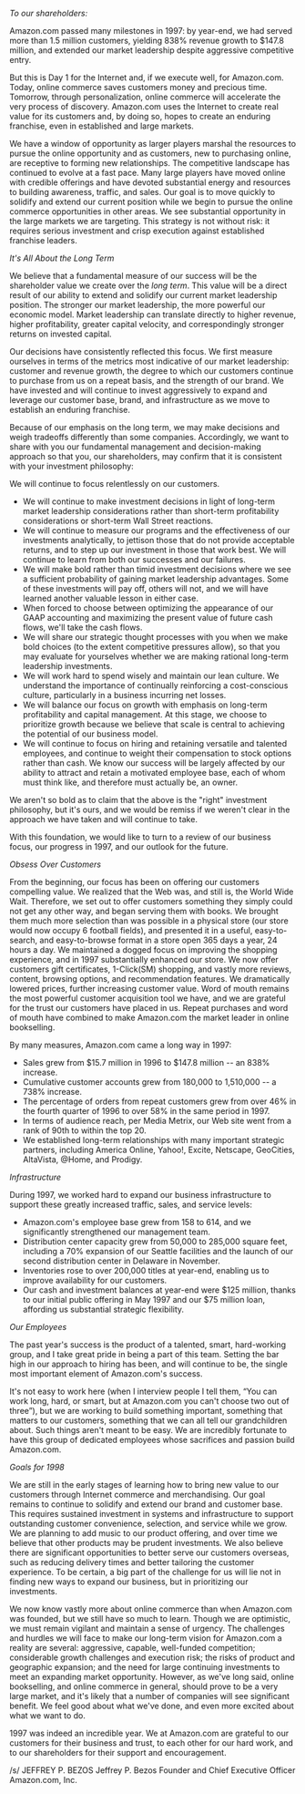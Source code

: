 _To our shareholders:_

Amazon.com passed many milestones in 1997: by year-end, we had served more
than 1.5 million customers, yielding 838% revenue growth to $147.8 million, and
extended our market leadership despite aggressive competitive entry.

But this is Day 1 for the Internet and, if we execute well, for Amazon.com. Today,
online commerce saves customers money and precious time. Tomorrow, through
personalization, online commerce will accelerate the very process of discovery.
Amazon.com uses the Internet to create real value for its customers and, by doing so,
hopes to create an enduring franchise, even in established and large markets.

We have a window of opportunity as larger players marshal the resources to pursue
the online opportunity and as customers, new to purchasing online, are receptive to
forming new relationships. The competitive landscape has continued to evolve at a fast
pace. Many large players have moved online with credible offerings and have devoted
substantial energy and resources to building awareness, traffic, and sales. Our goal is to
move quickly to solidify and extend our current position while we begin to pursue the
online commerce opportunities in other areas. We see substantial opportunity in the large
markets we are targeting. This strategy is not without risk: it requires serious investment
and crisp execution against established franchise leaders.

_It's All About the Long Term_

We believe that a fundamental measure of our success will be the shareholder value
we create over the _long term_. This value will be a direct result of our ability to extend and
solidify our current market leadership position. The stronger our market leadership, the
more powerful our economic model. Market leadership can translate directly to higher
revenue, higher profitability, greater capital velocity, and correspondingly stronger
returns on invested capital.

Our decisions have consistently reflected this focus. We first measure ourselves in
terms of the metrics most indicative of our market leadership: customer and revenue
growth, the degree to which our customers continue to purchase from us on a repeat
basis, and the strength of our brand. We have invested and will continue to invest
aggressively to expand and leverage our customer base, brand, and infrastructure as we
move to establish an enduring franchise.

Because of our emphasis on the long term, we may make decisions and weigh
tradeoffs differently than some companies. Accordingly, we want to share with you our
fundamental management and decision-making approach so that you, our shareholders,
may confirm that it is consistent with your investment philosophy:

We will continue to focus relentlessly on our customers.

* We will continue to make investment decisions in light of long-term market
  leadership considerations rather than short-term profitability considerations or
  short-term Wall Street reactions.
* We will continue to measure our programs and the effectiveness of our
  investments analytically, to jettison those that do not provide acceptable
  returns, and to step up our investment in those that work best. We will
  continue to learn from both our successes and our failures.
* We will make bold rather than timid investment decisions where we see a
  sufficient probability of gaining market leadership advantages. Some of these
  investments will pay off, others will not, and we will have learned another
  valuable lesson in either case.
* When forced to choose between optimizing the appearance of our GAAP
  accounting and maximizing the present value of future cash flows, we'll take
  the cash flows.
* We will share our strategic thought processes with you when we make bold
  choices (to the extent competitive pressures allow), so that you may evaluate
  for yourselves whether we are making rational long-term leadership
  investments.
* We will work hard to spend wisely and maintain our lean culture. We
  understand the importance of continually reinforcing a cost-conscious culture,
  particularly in a business incurring net losses.
* We will balance our focus on growth with emphasis on long-term profitability
  and capital management. At this stage, we choose to prioritize growth because
  we believe that scale is central to achieving the potential of our business
  model.
* We will continue to focus on hiring and retaining versatile and talented
  employees, and continue to weight their compensation to stock options rather
  than cash. We know our success will be largely affected by our ability to
  attract and retain a motivated employee base, each of whom must think like,
  and therefore must actually be, an owner.

We aren't so bold as to claim that the above is the "right" investment philosophy, but
it's ours, and we would be remiss if we weren't clear in the approach we have taken and
will continue to take.

With this foundation, we would like to turn to a review of our business focus, our
progress in 1997, and our outlook for the future.

_Obsess Over Customers_

From the beginning, our focus has been on offering our customers compelling value.
We realized that the Web was, and still is, the World Wide Wait. Therefore, we set out to
offer customers something they simply could not get any other way, and began serving
them with books. We brought them much more selection than was possible in a physical
store (our store would now occupy 6 football fields), and presented it in a useful, easy-to-
search, and easy-to-browse format in a store open 365 days a year, 24 hours a day. We
maintained a dogged focus on improving the shopping experience, and in 1997
substantially enhanced our store. We now offer customers gift certificates, 1-Click(SM)
shopping, and vastly more reviews, content, browsing options, and recommendation
features. We dramatically lowered prices, further increasing customer value. Word of
mouth remains the most powerful customer acquisition tool we have, and we are grateful
for the trust our customers have placed in us. Repeat purchases and word of mouth have
combined to make Amazon.com the market leader in online bookselling.

By many measures, Amazon.com came a long way in 1997:

* Sales grew from $15.7 million in 1996 to $147.8 million -- an 838%
  increase.
* Cumulative customer accounts grew from 180,000 to 1,510,000 -- a 738%
  increase.
* The percentage of orders from repeat customers grew from over 46% in the
  fourth quarter of 1996 to over 58% in the same period in 1997.
* In terms of audience reach, per Media Metrix, our Web site went from a
  rank of 90th to within the top 20.
* We established long-term relationships with many important strategic
  partners, including America Online, Yahoo!, Excite, Netscape, GeoCities,
  AltaVista, @Home, and Prodigy.

_Infrastructure_

During 1997, we worked hard to expand our business infrastructure to
support these greatly increased traffic, sales, and service levels:

* Amazon.com's employee base grew from 158 to 614, and we significantly
  strengthened our management team.
* Distribution center capacity grew from 50,000 to 285,000 square feet,
  including a 70% expansion of our Seattle facilities and the launch of our
  second distribution center in Delaware in November.
* Inventories rose to over 200,000 titles at year-end, enabling us to
  improve availability for our customers.
* Our cash and investment balances at year-end were $125 million, thanks to
  our initial public offering in May 1997 and our $75 million loan,
  affording us substantial strategic flexibility.

_Our Employees_

The past year's success is the product of a talented, smart, hard-working group, and I
take great pride in being a part of this team. Setting the bar high in our approach to hiring
has been, and will continue to be, the single most important element of Amazon.com's
success.

It's not easy to work here (when I interview people I tell them, “You can work long,
hard, or smart, but at Amazon.com you can't choose two out of three”), but we are
working to build something important, something that matters to our customers,
something that we can all tell our grandchildren about. Such things aren't meant to be
easy. We are incredibly fortunate to have this group of dedicated employees whose
sacrifices and passion build Amazon.com.

_Goals for 1998_

We are still in the early stages of learning how to bring new value to our customers
through Internet commerce and merchandising. Our goal remains to continue to solidify
and extend our brand and customer base. This requires sustained investment in systems
and infrastructure to support outstanding customer convenience, selection, and service
while we grow. We are planning to add music to our product offering, and over time we
believe that other products may be prudent investments. We also believe there are
significant opportunities to better serve our customers overseas, such as reducing delivery
times and better tailoring the customer experience. To be certain, a big part of the
challenge for us will lie not in finding new ways to expand our business, but in
prioritizing our investments.

We now know vastly more about online commerce than when Amazon.com was
founded, but we still have so much to learn. Though we are optimistic, we must remain
vigilant and maintain a sense of urgency. The challenges and hurdles we will face to
make our long-term vision for Amazon.com a reality are several: aggressive, capable,
well-funded competition; considerable growth challenges and execution risk; the risks of
product and geographic expansion; and the need for large continuing investments to meet
an expanding market opportunity. However, as we've long said, online bookselling, and
online commerce in general, should prove to be a very large market, and it's likely that a
number of companies will see significant benefit. We feel good about what we've done,
and even more excited about what we want to do.

1997 was indeed an incredible year. We at Amazon.com are grateful to our customers
for their business and trust, to each other for our hard work, and to our shareholders for
their support and encouragement.

/s/ JEFFREY P. BEZOS
Jeffrey P. Bezos
Founder and Chief Executive Officer
Amazon.com, Inc.
